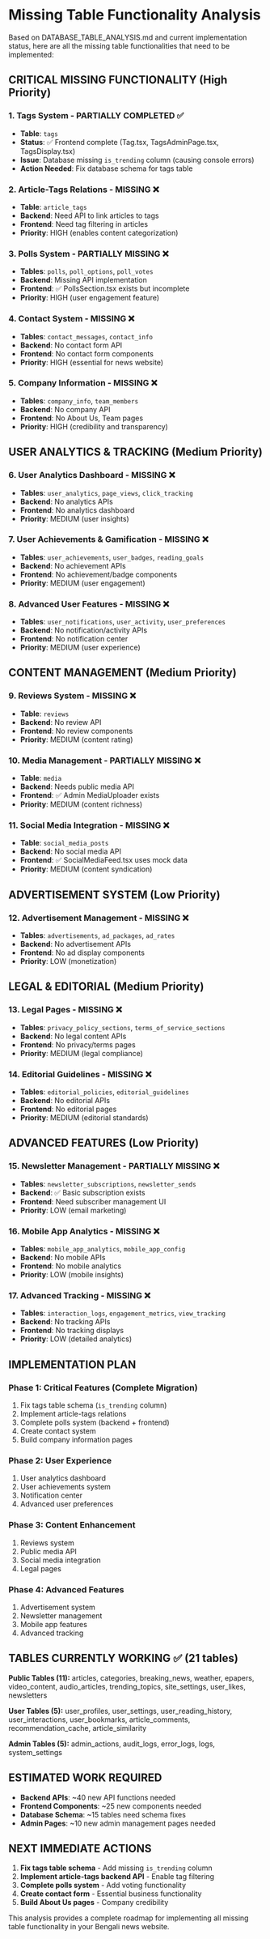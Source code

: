 # Missing Table Functionality Analysis

Based on DATABASE_TABLE_ANALYSIS.md and current implementation status, here are all the missing table functionalities that need to be implemented:

## CRITICAL MISSING FUNCTIONALITY (High Priority)

### 1. **Tags System** - PARTIALLY COMPLETED ✅
- **Table**: `tags` 
- **Status**: ✅ Frontend complete (Tag.tsx, TagsAdminPage.tsx, TagsDisplay.tsx)
- **Issue**: Database missing `is_trending` column (causing console errors)
- **Action Needed**: Fix database schema for tags table

### 2. **Article-Tags Relations** - MISSING ❌
- **Table**: `article_tags`
- **Backend**: Need API to link articles to tags
- **Frontend**: Need tag filtering in articles
- **Priority**: HIGH (enables content categorization)

### 3. **Polls System** - PARTIALLY MISSING ❌
- **Tables**: `polls`, `poll_options`, `poll_votes`
- **Backend**: Missing API implementation
- **Frontend**: ✅ PollsSection.tsx exists but incomplete
- **Priority**: HIGH (user engagement feature)

### 4. **Contact System** - MISSING ❌
- **Tables**: `contact_messages`, `contact_info`
- **Backend**: No contact form API
- **Frontend**: No contact form components
- **Priority**: HIGH (essential for news website)

### 5. **Company Information** - MISSING ❌
- **Tables**: `company_info`, `team_members`
- **Backend**: No company API
- **Frontend**: No About Us, Team pages
- **Priority**: HIGH (credibility and transparency)

## USER ANALYTICS & TRACKING (Medium Priority)

### 6. **User Analytics Dashboard** - MISSING ❌
- **Tables**: `user_analytics`, `page_views`, `click_tracking`
- **Backend**: No analytics APIs
- **Frontend**: No analytics dashboard
- **Priority**: MEDIUM (user insights)

### 7. **User Achievements & Gamification** - MISSING ❌
- **Tables**: `user_achievements`, `user_badges`, `reading_goals`
- **Backend**: No achievement APIs
- **Frontend**: No achievement/badge components
- **Priority**: MEDIUM (user engagement)

### 8. **Advanced User Features** - MISSING ❌
- **Tables**: `user_notifications`, `user_activity`, `user_preferences`
- **Backend**: No notification/activity APIs
- **Frontend**: No notification center
- **Priority**: MEDIUM (user experience)

## CONTENT MANAGEMENT (Medium Priority)

### 9. **Reviews System** - MISSING ❌
- **Table**: `reviews`
- **Backend**: No review API
- **Frontend**: No review components
- **Priority**: MEDIUM (content rating)

### 10. **Media Management** - PARTIALLY MISSING ❌
- **Table**: `media`
- **Backend**: Needs public media API
- **Frontend**: ✅ Admin MediaUploader exists
- **Priority**: MEDIUM (content richness)

### 11. **Social Media Integration** - MISSING ❌
- **Table**: `social_media_posts`
- **Backend**: No social media API
- **Frontend**: ✅ SocialMediaFeed.tsx uses mock data
- **Priority**: MEDIUM (content syndication)

## ADVERTISEMENT SYSTEM (Low Priority)

### 12. **Advertisement Management** - MISSING ❌
- **Tables**: `advertisements`, `ad_packages`, `ad_rates`
- **Backend**: No advertisement APIs
- **Frontend**: No ad display components
- **Priority**: LOW (monetization)

## LEGAL & EDITORIAL (Medium Priority)

### 13. **Legal Pages** - MISSING ❌
- **Tables**: `privacy_policy_sections`, `terms_of_service_sections`
- **Backend**: No legal content APIs
- **Frontend**: No privacy/terms pages
- **Priority**: MEDIUM (legal compliance)

### 14. **Editorial Guidelines** - MISSING ❌
- **Tables**: `editorial_policies`, `editorial_guidelines`
- **Backend**: No editorial APIs
- **Frontend**: No editorial pages
- **Priority**: MEDIUM (editorial standards)

## ADVANCED FEATURES (Low Priority)

### 15. **Newsletter Management** - PARTIALLY MISSING ❌
- **Tables**: `newsletter_subscriptions`, `newsletter_sends`
- **Backend**: ✅ Basic subscription exists
- **Frontend**: Need subscriber management UI
- **Priority**: LOW (email marketing)

### 16. **Mobile App Analytics** - MISSING ❌
- **Tables**: `mobile_app_analytics`, `mobile_app_config`
- **Backend**: No mobile APIs
- **Frontend**: No mobile analytics
- **Priority**: LOW (mobile insights)

### 17. **Advanced Tracking** - MISSING ❌
- **Tables**: `interaction_logs`, `engagement_metrics`, `view_tracking`
- **Backend**: No tracking APIs
- **Frontend**: No tracking displays
- **Priority**: LOW (detailed analytics)

## IMPLEMENTATION PLAN

### Phase 1: Critical Features (Complete Migration)
1. Fix tags table schema (`is_trending` column)
2. Implement article-tags relations
3. Complete polls system (backend + frontend)
4. Create contact system
5. Build company information pages

### Phase 2: User Experience
1. User analytics dashboard
2. User achievements system
3. Notification center
4. Advanced user preferences

### Phase 3: Content Enhancement
1. Reviews system
2. Public media API
3. Social media integration
4. Legal pages

### Phase 4: Advanced Features
1. Advertisement system
2. Newsletter management
3. Mobile app features
4. Advanced tracking

## TABLES CURRENTLY WORKING ✅ (21 tables)

**Public Tables (11):** articles, categories, breaking_news, weather, epapers, video_content, audio_articles, trending_topics, site_settings, user_likes, newsletters

**User Tables (5):** user_profiles, user_settings, user_reading_history, user_interactions, user_bookmarks, article_comments, recommendation_cache, article_similarity

**Admin Tables (5):** admin_actions, audit_logs, error_logs, logs, system_settings

## ESTIMATED WORK REQUIRED

- **Backend APIs**: ~40 new API functions needed
- **Frontend Components**: ~25 new components needed  
- **Database Schema**: ~15 tables need schema fixes
- **Admin Pages**: ~10 new admin management pages needed

## NEXT IMMEDIATE ACTIONS

1. **Fix tags table schema** - Add missing `is_trending` column
2. **Implement article-tags backend API** - Enable tag filtering
3. **Complete polls system** - Add voting functionality
4. **Create contact form** - Essential business functionality
5. **Build About Us pages** - Company credibility

This analysis provides a complete roadmap for implementing all missing table functionality in your Bengali news website.